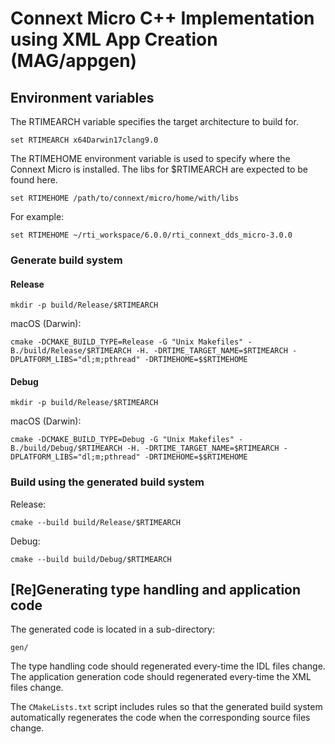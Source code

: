 # Connext Micro C++ Implementation using XML App Creation (MAG/appgen)

## Environment variables

The RTIMEARCH variable specifies the target architecture to build for.

	set RTIMEARCH x64Darwin17clang9.0

The RTIMEHOME environment variable is used to specify where the Connext Micro is installed. The libs for $RTIMEARCH are expected to be found here.
	
	set RTIMEHOME /path/to/connext/micro/home/with/libs

For example:

	set RTIMEHOME ~/rti_workspace/6.0.0/rti_connext_dds_micro-3.0.0


### Generate build system

#### Release

	mkdir -p build/Release/$RTIMEARCH

macOS (Darwin):
	
	cmake -DCMAKE_BUILD_TYPE=Release -G "Unix Makefiles" -B./build/Release/$RTIMEARCH -H. -DRTIME_TARGET_NAME=$RTIMEARCH -DPLATFORM_LIBS="dl;m;pthread" -DRTIMEHOME=$$RTIMEHOME 

#### Debug

	mkdir -p build/Release/$RTIMEARCH

macOS (Darwin):
	
	cmake -DCMAKE_BUILD_TYPE=Debug -G "Unix Makefiles" -B./build/Debug/$RTIMEARCH -H. -DRTIME_TARGET_NAME=$RTIMEARCH -DPLATFORM_LIBS="dl;m;pthread" -DRTIMEHOME=$$RTIMEHOME 


### Build using the generated build system

Release:
	
	cmake --build build/Release/$RTIMEARCH

Debug:
	
	cmake --build build/Debug/$RTIMEARCH
	

## [Re]Generating type handling and application code

The generated code is located in a sub-directory: 

	gen/

The type handling code should regenerated every-time the IDL files change.
The application generation code should regenerated every-time the XML files change.

The `CMakeLists.txt` script includes rules so that the generated build system automatically regenerates the code when the corresponding source files change.
